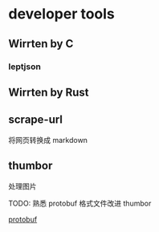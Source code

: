 # developer tools

## Wirrten by C

### leptjson

## Wirrten by Rust

## scrape-url

将网页转换成 markdown

## thumbor

处理图片

TODO: 熟悉 protobuf 格式文件改进 thumbor

[protobuf](https://www.jianshu.com/p/a24c88c0526a)
